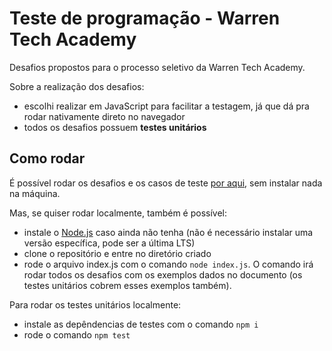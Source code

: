 # Teste de programação - Warren Tech Academy

Desafios propostos para o processo seletivo da Warren Tech Academy.

Sobre a realização dos desafios:
- escolhi realizar em JavaScript para facilitar a testagem, já que dá pra rodar nativamente direto no navegador
- todos os desafios possuem **testes unitários**

## Como rodar

É possível rodar os desafios e os casos de teste [por aqui](https://google.com), sem instalar nada na máquina.

Mas, se quiser rodar localmente, também é possível:

- instale o [Node.js](https://nodejs.org/en/download/) caso ainda não tenha (não é necessário instalar uma versão específica, pode ser a última LTS)
- clone o repositório e entre no diretório criado
- rode o arquivo index.js com o comando `node index.js`. O comando irá rodar todos os desafios com os exemplos dados no documento (os testes unitários cobrem esses exemplos também).

Para rodar os testes unitários localmente:

- instale as depêndencias de testes com o comando `npm i`
- rode o comando `npm test`